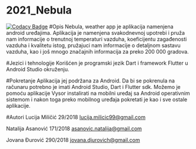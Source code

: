 # 2021_Nebula
[![Codacy Badge](https://api.codacy.com/project/badge/Grade/359af5b0041a4a27b019994ed90c7985)](https://app.codacy.com/gh/matf-pp/2021_Nebula?utm_source=github.com&utm_medium=referral&utm_content=matf-pp/2021_Nebula&utm_campaign=Badge_Grade_Settings)
#Opis
Nebula, weather app je aplikacija namenjena android uređajima. Aplikacija je namenjena svakodnevnoj upotrebi i pruža nam informacije o trenutnoj temperaturi vazduha, koeficijentu zagađenosti vazduha i kvalitetu istog, pružajuci nam informacije o detaljnom sastavu vazduha, kao i još mnogo značajnih informacija za preko 200 000 gradova.

#Jezici i tehnologije
Korišćen je programski jezik Dart i framework Flutter u Android Studio okruženju.

#Pokretanje
Aplikacija jej podržana za Android. Da bi se pokrenula na računaru potrebno je imati Android Studio, Dart i Flutter sdk. Možemo je pomoću aplikacije Vysor instalirati na mobilni uređaj sa Android operativnim sistemom i nakon toga preko mobilnog uređaja pokretati je kao i sve ostale aplikacije.

#Autori
Lucija Miličić 29/2018 lucija.milicic99@gmail.com

Natalija Asanović 171/2018 asanovic.natalija@gmail.com

Jovana Đurović 290/2018 jovana.djurovich@gmail.com
